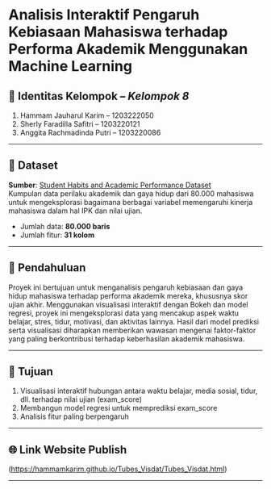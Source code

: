 # Analisis Interaktif Pengaruh Kebiasaan Mahasiswa terhadap Performa Akademik Menggunakan Machine Learning



## 👥 Identitas Kelompok – *Kelompok 8*
1. Hammam Jauharul Karim – 1203222050  
2. Sherly Faradilla Safitri – 1203220121  
3. Anggita Rachmadinda Putri – 1203220086  


---

## 📂 Dataset
**Sumber**: [Student Habits and Academic Performance Dataset](https://www.kaggle.com/datasets/aryan208/student-habits-and-academic-performance-dataset)  
Kumpulan data perilaku akademik dan gaya hidup dari 80.000 mahasiswa untuk mengeksplorasi bagaimana berbagai variabel memengaruhi kinerja mahasiswa dalam hal IPK dan nilai ujian.

- Jumlah data: **80.000 baris**
- Jumlah fitur: **31 kolom**

---

## 📘 Pendahuluan
Proyek ini bertujuan untuk menganalisis pengaruh kebiasaan dan gaya hidup mahasiswa terhadap performa akademik mereka, khususnya skor ujian akhir. Menggunakan visualisasi interaktif dengan Bokeh dan model regresi, proyek ini mengeksplorasi data yang mencakup aspek waktu belajar, stres, tidur, motivasi, dan aktivitas lainnya. Hasil dari model prediksi serta visualisasi diharapkan memberikan wawasan mengenai faktor-faktor yang paling berkontribusi terhadap keberhasilan akademik mahasiswa.

---

## 🎯 Tujuan
1. Visualisasi interaktif hubungan antara waktu belajar, media sosial, tidur, dll. terhadap nilai ujian (exam_score)
2. Membangun model regresi untuk memprediksi exam_score
3. Analisis fitur paling berpengaruh

---

## 🌐 Link Website Publish

(https://hammamkarim.github.io/Tubes_Visdat/Tubes_Visdat.html)

---

